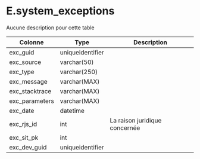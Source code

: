 # E.system_exceptions

Aucune description pour cette table

Colonne|Type|Description
---|---|---
exc_guid|uniqueidentifier|
exc_source|varchar(50)|
exc_type|varchar(250)|
exc_message|varchar(MAX)|
exc_stacktrace|varchar(MAX)|
exc_parameters|varchar(MAX)|
exc_date|datetime|
exc_rjs_id|int|La raison juridique concernée 
exc_sit_pk|int|
exc_dev_guid|uniqueidentifier|
